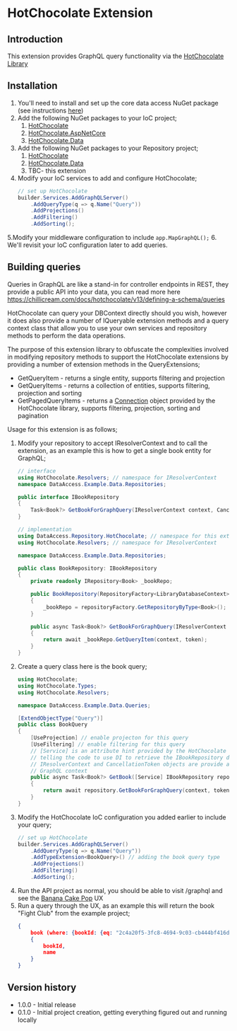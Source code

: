 # HotChocolate Extension
## Introduction
This extension provides GraphQL query functionality via the [HotChocolate Library](https://chillicream.com/docs/hotchocolate/v13)

## Installation
1. You'll need to install and set up the core data access NuGet package (see instructions [here](https://github.com/Ian-Webster/DataAccess#usage))
2. Add the following NuGet packages to your IoC project;
    1. [HotChocolate](https://www.nuget.org/packages/HotChocolate/13.7.0?_src=template)
    2. [HotChocolate.AspNetCore](https://www.nuget.org/packages/HotChocolate.AspNetCore/13.7.0?_src=template)
    3. [HotChocolate.Data](https://www.nuget.org/packages/HotChocolate.Data/13.7.0?_src=template)
3. Add the following NuGet packages to your Repository project;
    1. [HotChocolate](https://www.nuget.org/packages/HotChocolate/13.7.0?_src=template)
    2. [HotChocolate.Data](https://www.nuget.org/packages/HotChocolate.Data/13.7.0?_src=template)
    3. TBC- this extension
4. Modify your IoC services to add and configure HotChocolate;
	```csharp
   // set up HotChocolate
    builder.Services.AddGraphQLServer()
        .AddQueryType(q => q.Name("Query"))
        .AddProjections()
        .AddFiltering()
        .AddSorting(); 
    ```
 5.Modify your middleware configuration to include `app.MapGraphQL();` 
 6. We'll revisit your IoC configuration later to add queries.

## Building queries
Queries in GraphQL are like a stand-in for controller endpoints in REST, they provide a public API into your data, you can read more here https://chillicream.com/docs/hotchocolate/v13/defining-a-schema/queries

HotChocolate can query your DBContext directly should you wish, however it does also provide a number of IQueryable extension methods and a query context class that allow you to use your own services and repository methods to perform the data operations. 

The purpose of this extension library to obfuscate the complexities involved in modifying repository methods to support the HotChocolate extensions by providing a number of extension methods in the QueryExtensions;
* GetQueryItem - returns a single entity, supports filtering and projection
* GetQueryItems - returns a collection of entities, supports filtering, projection and sorting
* GetPagedQueryItems - returns a [Connection](https://chillicream.com/docs/hotchocolate/v13/fetching-data/pagination/#connections) object provided by the HotChocolate library, supports filtering, projection, sorting and pagination

Usage for this extension is as follows;
1. Modify your repository to accept IResolverContext and to call the extension, as an example this is how to get a single book entity for GraphQL;
    ```csharp
    // interface
    using HotChocolate.Resolvers; // namespace for IResolverContext
    namespace DataAccess.Example.Data.Repositories;
    
    public interface IBookRepository
    {
        Task<Book?> GetBookForGraphQuery(IResolverContext context, CancellationToken token);
    }

    // implementation
    using DataAccess.Repository.HotChocolate; // namespace for this extension
    using HotChocolate.Resolvers; // namespace for IResolverContext
    
    namespace DataAccess.Example.Data.Repositories;
    
    public class BookRepository: IBookRepository
    {
        private readonly IRepository<Book> _bookRepo;
    
        public BookRepository(RepositoryFactory<LibraryDatabaseContext> repositoryFactory)
        {
            _bookRepo = repositoryFactory.GetRepositoryByType<Book>();
        }
    
        public async Task<Book?> GetBookForGraphQuery(IResolverContext context, CancellationToken token)
        {
            return await _bookRepo.GetQueryItem(context, token);
        }
    }
    ```
2. Create a query class here is the book query;
    ```csharp
    using HotChocolate;
    using HotChocolate.Types;
    using HotChocolate.Resolvers;
    
    namespace DataAccess.Example.Data.Queries;
    
    [ExtendObjectType("Query")]
    public class BookQuery
    {
        [UseProjection] // enable projecton for this query
        [UseFiltering] // enable filtering for this query
        // [Service] is an attribute hint provided by the HotChocolate library
        // telling the code to use DI to retrieve the IBookRepository dependency
        // IResolverContext and CancellationToken objects are provide as part of the
        // GraphQL context
        public async Task<Book?> GetBook([Service] IBookRepository repository, IResolverContext context, CancellationToken token)
        {
            return await repository.GetBookForGraphQuery(context, token);
        }
    }
    ```
3. Modify the HotChocolate IoC configuration you added earlier to include your query;
    ```csharp
    // set up HotChocolate
    builder.Services.AddGraphQLServer()
        .AddQueryType(q => q.Name("Query"))
        .AddTypeExtension<BookQuery>() // adding the book query type
        .AddProjections()
        .AddFiltering()
        .AddSorting();
    ```
4. Run the API project as normal, you should be able to visit /graphql and see the [Banana Cake Pop](https://chillicream.com/products/bananacakepop/) UX
5. Run a query through the UX, as an example this will return the book "Fight Club" from the example project;
	```json
    {
        book (where: {bookId: {eq: "2c4a20f5-3fc8-4694-9c03-cb444bf416dc"}})
        {
            bookId,
            name
        }
    }
    ```

## Version history
* 1.0.0 - Initial release
* 0.1.0 - Initial project creation, getting everything figured out and running locally 
